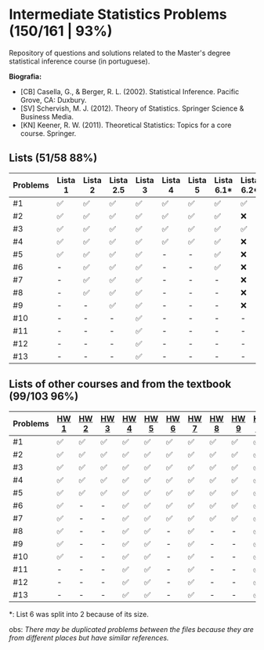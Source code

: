 # Intermediate Statistics Problems (150/161 | 93%)
Repository of questions and solutions related to the Master's degree statistical inference course (in portuguese).

**Biografia:**
- [CB] Casella, G., & Berger, R. L. (2002). Statistical Inference. Pacific Grove, CA: Duxbury.
- [SV] Schervish, M. J. (2012). Theory of Statistics. Springer Science & Business Media.
- [KN] Keener, R. W. (2011). Theoretical Statistics: Topics for a core course. Springer.


## Lists (51/58 88%)
Problems | Lista 1 | Lista 2 | Lista 2.5 | Lista 3 | Lista 4 | Lista 5 | Lista 6.1* | Lista 6.2*
----|----|-----|----|----|----|----|----|----
#1  | ✅ | ✅ | ✅ | ✅ | ✅ | ✅ | ✅ | ✅
#2  | ✅ | ✅ | ✅ | ✅ | ✅ | ✅ | ✅ | ❌
#3  | ✅ | ✅ | ✅ | ✅ | ✅ | ✅ | ✅ | ✅
#4  | ✅ | ✅ | ✅ | ✅ | ✅ | ✅ | ✅ | ❌
#5  | ✅ | ✅ | ✅ | ✅ | -  | -  | ✅ | ❌
#6  | -  | ✅ | ✅ | ✅ | -  | -  | ✅ | ❌
#7  | -  | ✅ | ✅ | ✅ | -  | -  | -  | ❌
#8  | -  | ✅ | ✅ | ✅ | -  | -  | -  | ❌
#9  | -  | -  | ✅ | ✅ | -  | -  | -  | ❌
#10 | -  | -  | -  | ✅ | -  | -  | -  | - 
#11 | -  | -  | -  | ✅ | -  | -  | -  | - 
#12 | -  | -  | -  | ✅ | -  | -  | -  | - 
#13 | -  | -  | -  | ✅ | -  | -  | -  | - 

## Lists of other courses and from the textbook (99/103 96%)
Problems | [HW 1](https://www.stat.cmu.edu/~larry/=stat705/homework1.pdf) | [HW 2](https://www.stat.cmu.edu/~larry/=stat705/Homework2.pdf) | [HW 3](https://www.stat.cmu.edu/~larry/=stat705/Homework3.pdf) | [HW 4](https://github.com/maxbiostat/Statistical_Inference_MSc/blob/main/listas/lista1_InfEst_MSc.pdf) | [HW 5](https://wellington36.github.io/exercices/HW%205%20-%20Cap.%207%20P1.pdf) | [HW 6](https://wellington36.github.io/exercices/HW%206%20-%20Cap.%207%20P2.pdf) | [HW 7](https://wellington36.github.io/exercices/HW%207%20-%20Cap.%208%20P1.pdf) | [HW 8](https://wellington36.github.io/exercices/HW%208%20-%20Cap.%208%20P2.pdf) | [HW 9](https://wellington36.github.io/exercices/HW%209%20-%20Cap.%209.pdf) | [HW 10](https://wellington36.github.io/exercices/HW%2010%20-%20Cap.%208%20P3%20(with%20extra).pdf) | [HW 11](https://wellington36.github.io/exercices/HW%2011%20-%20Cap.%2011.pdf)
----|----|----|----|----|----|----|----|----|----|----|----|
#1  | ✅ | ✅ | ✅ | ✅ | ✅ | ✅ | ✅ | ✅ | ✅ | ✅ | ✅ |
#2  | ✅ | ✅ | ✅ | ✅ | ✅ | ✅ | ✅ | ✅ | ✅ | ✅ | ✅ |
#3  | ✅ | ✅ | ✅ | ✅ | ✅ | ✅ | ✅ | ✅ | ✅ | ✅ | ✅ |
#4  | ✅ | ✅ | ✅ | ✅ | ✅ | ✅ | ✅ | ✅ | ✅ | ✅ | ✅ |
#5  | ✅ | ✅ | ✅ | ✅ | ✅ | ✅ | ✅ | ✅ | ✅ | ✅ | ✅ |
#6  | ✅ | -  | -  | ✅ | ✅ | ✅ | ✅ | ✅ | ✅ | ✅ | ✅ |
#7  | ✅ | -  | -  | ✅ | ✅ | ✅ | ✅ | ✅ | ✅ | ✅ | ❌ |
#8  | ✅ | -  | -  | ✅ | ✅ | -  | ✅ | -  | -  | ✅ | ❌ |
#9  | ✅ | -  | -  | ✅ | ✅ | -  | ✅ | -  | -  | ✅ | ❌ |
#10 | ✅ | -  | -  | ✅ | ✅ | -  | ✅ | -  | -  | ✅ | ❌ |
#11 | -  | -  | -  | ✅ | ✅ | -  | ✅ | -  | -  | ✅ | -  |
#12 | -  | -  | -  | ✅ | ✅ | -  | ✅ | -  | -  | ✅ | -  |
#13 | -  | -  | -  | ✅ | ✅ | -  | ✅ | -  | -  | ✅ | -  |

*: List 6 was split into 2 because of its size.

obs: _There may be duplicated problems between the files because they are from different places but have similar references._
